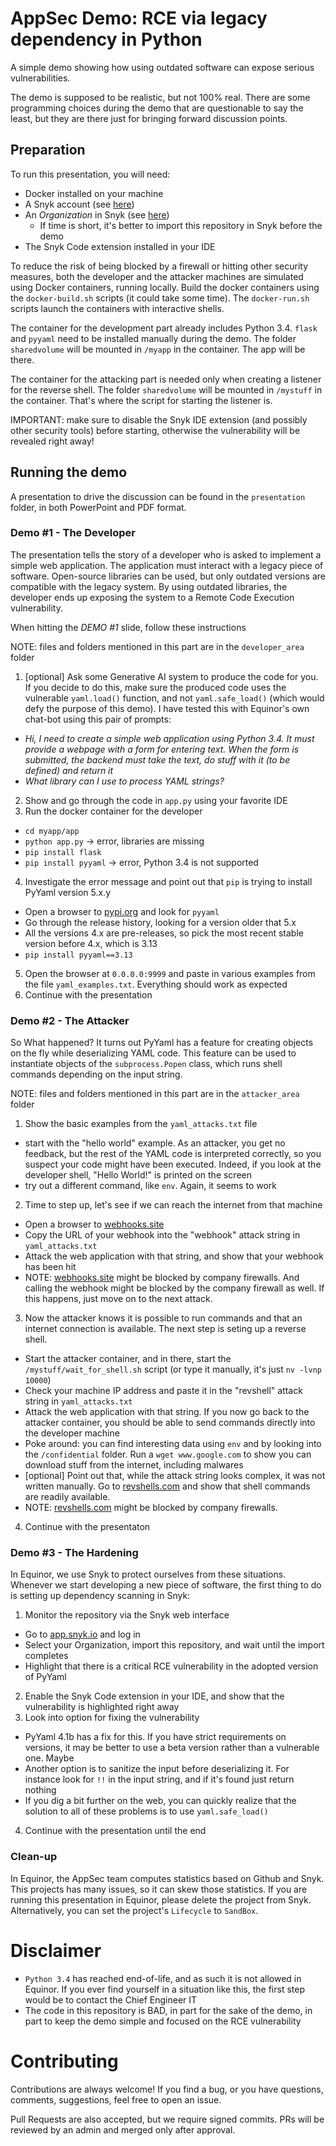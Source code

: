 # AppSec Demo: RCE via legacy dependency in Python
A simple demo showing how using outdated software can expose serious vulnerabilities. 

The demo is supposed to be realistic, but not 100% real. There are some programming choices during the demo that are questionable to say the least, but they are there just for bringing forward discussion points. 


## Preparation
To run this presentation, you will need:
- Docker installed on your machine
- A Snyk account (see [here](https://appsec.equinor.com/snyk/))
- An _Organization_ in Snyk (see [here](https://appsec.equinor.com/snyk/))
  - If time is short, it's better to import this repository in Snyk before the demo
- The Snyk Code extension installed in your IDE

To reduce the risk of being blocked by a firewall or hitting other security measures, both the developer and the attacker machines are simulated using Docker containers, running locally.
Build the docker containers using the `docker-build.sh` scripts (it could take some time). The `docker-run.sh` scripts launch the containers with interactive shells.

The container for the development part already includes Python 3.4. `flask` and `pyyaml` need to be installed manually during the demo. The folder `sharedvolume` will be mounted in `/myapp` in the container. The app will be there.

The container for the attacking part is needed only when creating a listener for the reverse shell. The folder `sharedvolume` will be mounted in `/mystuff` in the container. That's where the script for starting the listener is.

IMPORTANT: make sure to disable the Snyk IDE extension (and possibly other security tools) before starting, otherwise the vulnerability will be revealed right away!


## Running the demo
A presentation to drive the discussion can be found in the `presentation` folder, in both PowerPoint and PDF format. 


### Demo #1 - The Developer
The presentation tells the story of a developer who is asked to implement a simple web application. The application must interact with a legacy piece of software. Open-source libraries can be used, but only outdated versions are compatible with the legacy system. By using outdated libraries, the developer ends up exposing the system to a Remote Code Execution vulnerability.

When hitting the _DEMO #1_ slide, follow these instructions

NOTE: files and folders mentioned in this part are in the `developer_area` folder

1. [optional] Ask some Generative AI system to produce the code for you. If you decide to do this, make sure the produced code uses the vulnerable `yaml.load()` function, and not `yaml.safe_load()` (which would defy the purpose of this demo). I have tested this with Equinor's own chat-bot using this pair of prompts:
  - *Hi, I need to create a simple web application using Python 3.4. It must provide a webpage with a form for entering text. When the form is submitted, the backend must take the text, do stuff with it (to be defined) and return it*
  - *What library can I use to process YAML strings?*
2. Show and go through the code in `app.py` using your favorite IDE
3. Run the docker container for the developer
  - `cd myapp/app`
  - `python app.py` -> error, libraries are missing
  - `pip install flask` 
  - `pip install pyyaml` -> error, Python 3.4 is not supported
4. Investigate the error message and point out that `pip` is trying to install PyYaml version 5.x.y
  - Open a browser to [pypi.org](https://www.pypi.org) and look for `pyyaml`
  - Go through the release history, looking for a version older that 5.x
  - All the versions 4.x are pre-releases, so pick the most recent stable version before 4.x, which is 3.13
  - `pip install pyyaml==3.13`
5. Open the browser at `0.0.0.0:9999` and paste in various examples from the file `yaml_examples.txt`. Everything should work as expected
6. Continue with the presentation


### Demo #2 - The Attacker
So What happened? It turns out PyYaml has a feature for creating objects on the fly while deserializing YAML code. This feature can be used to instantiate objects of the `subprocess.Popen` class, which runs shell commands depending on the input string.

NOTE: files and folders mentioned in this part are in the `attacker_area` folder
1. Show the basic examples from the `yaml_attacks.txt` file
  - start with the "hello world" example. As an attacker, you get no feedback, but the rest of the YAML code is interpreted correctly, so you suspect your code might have been executed. Indeed, if you look at the developer shell,   "Hello World!" is printed on the screen
  - try out a different command, like `env`. Again, it seems to work
2. Time to step up, let's see if we can reach the internet from that machine
  - Open a browser to [webhooks.site](https://webhook.site/)
  - Copy the URL of your webhook into the "webhook" attack string in `yaml_attacks.txt`
  - Attack the web application with that string, and show that your webhook has been hit
  - NOTE: [webhooks.site](https://webhook.site/) might be blocked by company firewalls. And calling the webhook might be blocked by the company firewall as well. If this happens, just move on to the next attack.
3. Now the attacker knows it is possible to run commands and that an internet connection is available. The next step is seting up a reverse shell.
  - Start the attacker container, and in there, start the `/mystuff/wait_for_shell.sh` script (or type it manually, it's just `nv -lvnp 10000`)
  - Check your machine IP address and paste it in the "revshell" attack string in `yaml_attacks.txt`
  - Attack the web application with that string. If you now go back to the attacker container, you should be able to send commands directly into the developer machine
  - Poke around: you can find interesting data using `env` and by looking into the `/confidential` folder. Run a `wget www.google.com` to show you can download stuff from the internet, including malwares
  - [optional] Point out that, while the attack string looks complex, it was not written manually. Go to [revshells.com](https://revshells.com) and show that shell commands are readily available.
  - NOTE: [revshells.com](https://revshells.com) might be blocked by company firewalls.
4. Continue with the presentaton


### Demo #3 - The Hardening

In Equinor, we use Snyk to protect ourselves from these situations. Whenever we start developing a new piece of software, the first thing to do is setting up dependency scanning in Snyk:
1. Monitor the repository via the Snyk web interface
  - Go to [app.snyk.io](https://app.snyk.io) and log in
  - Select your Organization, import this repository, and wait until the import completes
  - Highlight that there is a critical RCE vulnerability in the adopted version of PyYaml
2. Enable the Snyk Code extension in your IDE, and show that the vulnerability is highlighted right away
3. Look into option for fixing the vulnerability
  - PyYaml 4.1b has a fix for this. If you have strict requirements on versions, it may be better to use a beta version rather than a vulnerable one. Maybe
  - Another option is to sanitize the input before deserializing it. For instance look for `!!` in the input string, and if it's found just return nothing
  - If you dig a bit further on the web, you can quickly realize that the solution to all of these problems is to use `yaml.safe_load()`
4. Continue with the presentation until the end


### Clean-up

In Equinor, the AppSec team computes statistics based on Github and Snyk. This projects has many issues, so it can skew those statistics. If you are running this presentation in Equinor, please delete the project from Snyk. Alternatively, you can set the project's `Lifecycle` to `SandBox`.


# Disclaimer
- `Python 3.4` has reached end-of-life, and as such it is not allowed in Equinor. If you ever find yourself in a situation like this, the first step would be to contact the Chief Engineer IT
- The code in this repository is BAD, in part for the sake of the demo, in part to keep the demo simple and focused on the RCE vulnerability


# Contributing
Contributions are always welcome! If you find a bug, or you have questions, comments, suggestions, feel free to open an issue.

Pull Requests are also accepted, but we require signed commits. PRs will be reviewed by an admin and merged only after approval.

